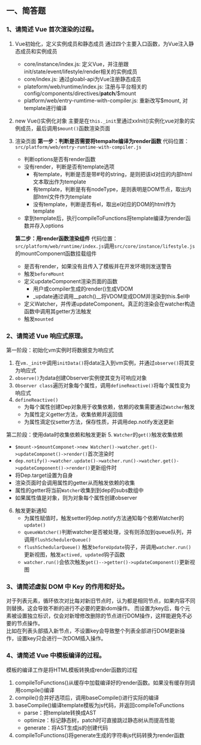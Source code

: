 
## 一、简答题

### 1、请简述 Vue 首次渲染的过程。
1. Vue初始化，定义实例成员和静态成员
   通过四个主要入口函数，为Vue注入静态成员和实例成员
   * core/instance/index.js: 定义Vue，并注册跟init/state/event/lifestyle/render相关的实例成员
   * core/index.js: 通过gloabl-api为Vue注册静态成员
   * plateform/web/runtime/index.js: 注册与平台相关的config/components/directives/__patch__/$mount
   * platform/web/entry-rumtime-with-compiler.js: 重新改写$mount, 对template进行编译
2. new Vue()实例化对象
   主要是在`this._init`里通过xxInit()实例化vue对象的实例成员，最后调用`$mount()`函数渲染页面
3. 渲染页面
   **第一步：判断是否需要将tempalte编译为render函数**
   代码位置：`src/platform/web/entry-runtime-with-compiler.js`
   * 判断options是否有render函数
   * 没有render，判断是否有template选项
     * 有template，判断是否是带#号的string，是则把该id对应的内部html文本取出作为template
     * 有template，判断是有有nodeType，是则表明是DOM节点，取出内部html文件作为template   
     * 没有template，判断是否有el，取出el对应的DOM的html作为template
   * 拿到template后，执行compileToFunctions将template编译为render函数并存入options
  
   **第二步：用render函数渲染组件**
   代码位置：`src/platform/web/runtime/index.js`调用`src/core/instance/lifestyle.js`的mountComponent函数挂载组件
   * 是否有render，如果没有且传入了模板并在开发环境则发送警告
   * 触发`beforeMount`
   * 定义updateComponent渲染页面的函数
     * 用户或compiler生成的render()生成VDOM
     * _update通过调用__patch()__将VDOM变成DOM并渲染到this.$el中
   * 定义Watcher，并传递updateComponent。真正的渲染会在watcher构造函数中调用其getter方法触发
   * 触发`mounted`

### 2、请简述 Vue 响应式原理。
第一阶段：初始化vm实例时将数据变为响应式
1. 在`vm._init中`调用`initData()`将data注入到vm实例，并通过`observe()`将其变为响应式
2. `observe()`为data创建Observer实例使其变为可响应对象
3. `Observer class`遍历对象每个属性，调用`defineReactive()`将每个属性变为响应式
4. `defineReactive()`
   * 为每个属性创建Dep对象用于收集依赖，依赖的收集需要通过`Watcher`触发
   * 为属性定义getter方法，收集依赖并返回值
   * 为属性滴定仪setter方法，保存性质，并调用dep.notify发送更新

第二阶段：使用data时收集依赖和触发更新
5. `Watcher`的`get()`触发收集依赖
   * `$mount->$mountComponet->new Watcher()->watcher.get()->updateComponet()->render()`首次渲染时
   * `dep.notify()->watcher.update()->watcher.run()->watcher.get()->updateComponent()->render()`更新组件时
   * 将Dep.target设置为自身
   * 渲染页面时会调用属性的getter从而触发依赖的收集
   * 属性的getter将当前`Watcher`收集到到dep的subs数组中
   * 如果属性值是对象，则为对象每个属性创建observer
6. 触发更新通知
   * 为属性赋值时，触发setter的dep.notify方法通知每个依赖Watcher的`update()`
   * `queueWatcher()`判断watcher是否被处理，没有则添加到queue队列，并调用`flushSchedulerQueue()`
   * `flushSchedularQueue()` 触发`beforeUpdate`钩子，并调用`watcher.run()`更新视图，触发`actived, updated`钩子函数
   * `watcher.run()`会依次触发`get()-->getter()->updateComponent()`更新视图 

### 3、请简述虚拟 DOM 中 Key 的作用和好处。
对于列表元素，循环依次对比每对新旧节点时，认为都是相同节点，如果内容不同则替换。这会导致不断的进行不必要的更新dom操作。 而设置为key后，每个元素被设置独立标识，仅会对新增修改删除的节点进行DOM操作，这样能避免不必要的节点操作。   
比如在列表头部插入新节点，不设置key会导致整个列表全部进行DOM更新操作，设置key只会进行一次DOM插入操作。

### 4、请简述 Vue 中模板编译的过程。
模板的编译工作是将HTML模板转换成render函数的过程
1. compileToFunctions()从缓存中加载编译好的render函数。如果没有缓存则调用compile()编译
2. compile()合并好选项后，调用baseCompile()进行实际的编译
3. baseCompile()编译template模板为js代码，并返回compileToFunctions
   * parse：把template转换成AST
   * optimize：标记静态树，patch时可直接跳过静态树从而提高性能
   * generate：将AST生成js的创建代码
4. compileToFunctions()将generate生成的字符串js代码转换为render函数